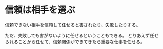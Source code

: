 # 信頼は相手を選ぶ

信頼できない相手を信頼して任せると害されたり、失敗したりする。

ただ、失敗しても害がないように任せるということもできる。
とりあえず任せられることから任せて、信頼関係ができてきたら重要な仕事を任せる。
